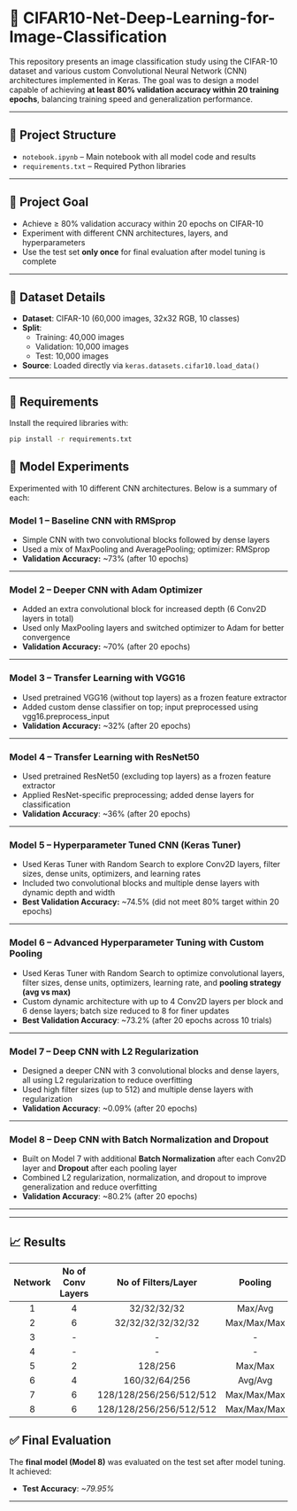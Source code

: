 # 🧠 CIFAR10-Net-Deep-Learning-for-Image-Classification
This repository presents an image classification study using the CIFAR-10 dataset and various custom Convolutional Neural Network (CNN) architectures implemented in Keras. The goal was to design a model capable of achieving **at least 80% validation accuracy within 20 training epochs**, balancing training speed and generalization performance.

---

## 📁 Project Structure

- `notebook.ipynb` – Main notebook with all model code and results
- `requirements.txt` – Required Python libraries

---

## 🎯 Project Goal

- Achieve ≥ 80% validation accuracy within 20 epochs on CIFAR-10
- Experiment with different CNN architectures, layers, and hyperparameters
- Use the test set **only once** for final evaluation after model tuning is complete

---

## 🧪 Dataset Details

- **Dataset**: CIFAR-10 (60,000 images, 32x32 RGB, 10 classes)
- **Split**:
  - Training: 40,000 images
  - Validation: 10,000 images
  - Test: 10,000 images
- **Source**: Loaded directly via `keras.datasets.cifar10.load_data()`

---

## 🔧 Requirements

Install the required libraries with:

```bash
pip install -r requirements.txt
```


## 🧬 Model Experiments

Experimented with 10 different CNN architectures. Below is a summary of each:


### **Model 1 – Baseline CNN with RMSprop**
- Simple CNN with two convolutional blocks followed by dense layers
- Used a mix of MaxPooling and AveragePooling; optimizer: RMSprop
- **Validation Accuracy:** ~73% (after 10 epochs)

---

### **Model 2 – Deeper CNN with Adam Optimizer**
- Added an extra convolutional block for increased depth (6 Conv2D layers in total)
- Used only MaxPooling layers and switched optimizer to Adam for better convergence
- **Validation Accuracy:** ~70% (after 20 epochs)

---

### **Model 3 – Transfer Learning with VGG16**
- Used pretrained VGG16 (without top layers) as a frozen feature extractor
- Added custom dense classifier on top; input preprocessed using vgg16.preprocess_input
- **Validation Accuracy:** ~32% (after 20 epochs)

---

### **Model 4 – Transfer Learning with ResNet50**
- Used pretrained ResNet50 (excluding top layers) as a frozen feature extractor  
- Applied ResNet-specific preprocessing; added dense layers for classification  
- **Validation Accuracy**: ~36% (after 20 epochs)

---

### **Model 5 – Hyperparameter Tuned CNN (Keras Tuner)**
- Used Keras Tuner with Random Search to explore Conv2D layers, filter sizes, dense units, optimizers, and learning rates
- Included two convolutional blocks and multiple dense layers with dynamic depth and width
- **Best Validation Accuracy:** ~74.5% (did not meet 80% target within 20 epochs)

---

### **Model 6 – Advanced Hyperparameter Tuning with Custom Pooling**
- Used Keras Tuner with Random Search to optimize convolutional layers, filter sizes, dense units, optimizers, learning rate, and **pooling strategy (avg vs max)**  
- Custom dynamic architecture with up to 4 Conv2D layers per block and 6 dense layers; batch size reduced to 8 for finer updates  
- **Best Validation Accuracy**: ~73.2% (after 20 epochs across 10 trials)  

---

### **Model 7 – Deep CNN with L2 Regularization**
- Designed a deeper CNN with 3 convolutional blocks and dense layers, all using L2 regularization to reduce overfitting  
- Used high filter sizes (up to 512) and multiple dense layers with regularization  
- **Validation Accuracy**: ~0.09% (after 20 epochs)

---

### **Model 8 – Deep CNN with Batch Normalization and Dropout**
- Built on Model 7 with additional **Batch Normalization** after each Conv2D layer and **Dropout** after each pooling layer  
- Combined L2 regularization, normalization, and dropout to improve generalization and reduce overfitting  
- **Validation Accuracy**: ~80.2% (after 20 epochs)

---

---

## 📈 Results

| Network | No of Conv Layers | No of Filters/Layer | Pooling | No of Dense Layers| No. Neurons/Layer | Batch Size | No. Epochs | Dropout (Y/N) | BatchNormalization (Y/N) | Trainable Parameters | Non Trainable Parameters | Pretrained Model | Kernel Regularizer | Training Accuracy | Validation Accuracy | Training Loss | Validation Loss | 
|:-:|:-:|:-:|:-:|:-:|:-:|:-:|:-:|:-:|:-:| :-:|:-:| :-:|:-:|:-:|:-:|:-:|:-:|
| 1 | 4 | 32/32/32/32 | Max/Avg | 2 | 128/128 | 32 | 10 | N | N | 308,714 | - | - | - | 0.8646 | 0.7330 | 0.3950 | 1.0201 |
| 2 | 6 | 32/32/32/32/32/32 | Max/Max/Max | 2 | 128/128 | 16 | 20 | N | N | 130,602 | - | - | - | 0.8604 | 0.7089 | 0.3877 | 1.0558 |
| 3 | - | - | - | 2 | 128/128 | 16 | 20 | N | N | 83,466 | 14,714,688 | VGG16 | - | 0.3249 | 0.3207 | 1.8375 | 1.8607 |
| 4 | - | - | - | 2 | 128/128 | 16 | 20 | N | N | 280,074 | 23,587,712 | ResNet50 | - | 0.3755 | 0.3637 | 1.7329 | 1.7478  |
| 5 | 2 | 128/256 | Max/Max | 3 | 384/160/160 | 16 | 20 | N | N | 6,679,562 | - | - | - | 0.9808 | 0.7336 | 0.0662 | 2.1418 |
| 6 | 4 | 160/32/64/256 | Avg/Avg | 1 | 192 | 8 | 20 | N | N | 3,634,474 | - | - | - | 0.9855 | 0.7211 | 0.0448 | 1.9907 |
| 7 | 6 | 128/128/256/256/512/512 | Max/Max/Max | 4 | 512/512/256/256 | 8 | 20 | N | N | 9,233,546 | - | - | l2(1e-4) | 0.0979 | 0.0952 | 2.3029 | 2.3029 |
| 8 | 6 | 128/128/256/256/512/512 | Max/Max/Max | 4 | 512/512/256/256 | 8 | 20 | Y(0.2)/Y(0.3) | Y(6) | 9,237,130 | - | - | l2(1e-4) | 0.8454 | 0.8029 | 0.8884 | 1.0342 |


## ✅ Final Evaluation

The **final model (Model 8)** was evaluated on the test set after model tuning. It achieved:

- **Test Accuracy**: *~79.95%*

---

